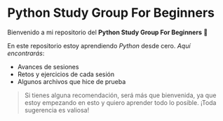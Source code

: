 # Python Study Group For Beginners  

Bienvenido a mi repositorio del  **Python Study Group For Beginners** 🎉  

En este repositorio estoy aprendiendo *Python* desde cero. *Aquí encontrarás*:  

- Avances de sesiones  
- Retos y ejercicios de cada sesión 
- Algunos archivos que hice de prueba
  
  
> Si tienes alguna recomendación, será más que bienvenida, ya que estoy empezando en esto y quiero aprender todo lo posible. ¡Toda sugerencia es valiosa! 